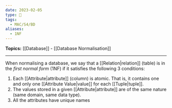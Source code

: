 ```yaml
---
date: 2023-02-05
type: 🧠
tags:
  - MAC/S4/BD
aliases:
  - 1NF
---
```


**Topics:** [[Database]] - [[Database Normalisation]]

---

When normalising a database, we say that a [[Relation|relation]] (table) is in the _first normal form_ (1NF) if it satisfies the following 3 conditions:

1. Each [[Attribute|attribute]] (column) is atomic. That is, it contains one and only one [[Attribute Value|value]] for each [[Tuple|tuple]].
2. The values stored in a given [[Attribute|attribute]] are of the same nature (same domain, same data type).
3. All the attributes have unique names
